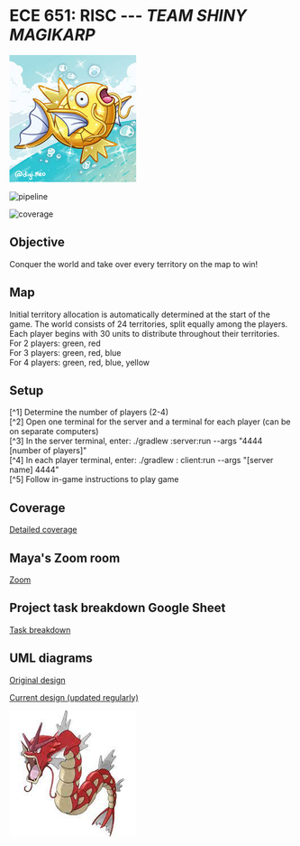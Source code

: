 ECE 651: RISC --- *TEAM SHINY MAGIKARP*
=======================================

![Alt text](shiny_magikarp.jpeg)

![pipeline](https://gitlab.oit.duke.edu/jwp42/risc_group14/badges/master/pipeline.svg)

![coverage](https://gitlab.oit.duke.edu/jwp42/risc_group14/badges/master/coverage.svg?job=test)

## Objective

Conquer the world and take over every territory on the map to win!

## Map

Initial territory allocation is automatically determined at the start of the game. The world consists of 24 territories, split equally among the players. Each player begins with 30 units to distribute throughout their territories. </br>
For 2 players: green, red </br>
For 3 players: green, red, blue </br>
For 4 players: green, red, blue, yellow

## Setup

[^1]  Determine the number of players (2-4) </br>
[^2]  Open one terminal for the server and a terminal for each player (can be on separate computers) </br>
[^3]  In the server terminal, enter: ./gradlew :server:run --args "4444 \[number of players]" </br>
[^4]  In each player terminal, enter: ./gradlew : client:run --args "\[server name] 4444" </br>
[^5]  Follow in-game instructions to play game

## Coverage

[Detailed coverage](https://jwp42.pages.oit.duke.edu/risc_group14/dashboard.html)

## Maya's Zoom room

[Zoom](https://duke.zoom.us/j/2890260385)

## Project task breakdown Google Sheet

[Task breakdown](https://docs.google.com/spreadsheets/d/1xeX1LhQHKaW_9kBSZ3u_cWfS7HyXmD4L6DTs8RlQopE/edit?usp=sharing)

## UML diagrams

[Original design](https://app.diagrams.net/#G1HFjMe-Hy9eAgr037qpsjU75oSxQrfZVQ)

[Current design (updated regularly)](https://app.diagrams.net/?src=about#G1Ilg7adHG6R4JDfX9gzBJC00pYGc0vjiD)

![Alt text](shiny_gyarados.jpeg)

